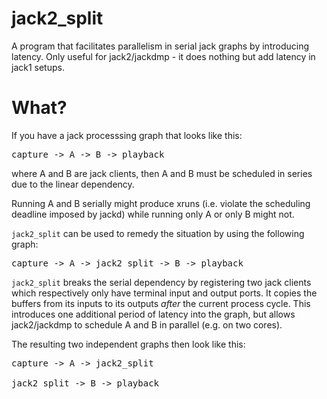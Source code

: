# jack2_split

A program that facilitates parallelism in serial jack graphs by introducing latency. Only useful for jack2/jackdmp - it does nothing but add latency in jack1 setups.

# What?

If you have a jack processsing graph that looks like this:

<pre>
capture -> A -> B -> playback
</pre>

where A and B are jack clients, then A and B must be scheduled in series due to the linear dependency.

Running A and B serially might produce xruns (i.e. violate the scheduling deadline imposed by jackd) while running only A or only B might not.

<code>jack2_split</code> can be used to remedy the situation by using the following graph:

<pre>
capture -> A -> jack2_split -> B -> playback
</pre>

<code>jack2_split</code> breaks the serial dependency by registering two jack clients which respectively only have terminal input and output ports. It copies the buffers from its inputs to its outputs _after_ the current process cycle. This introduces one additional period of latency into the graph, but allows jack2/jackdmp to schedule A and B in parallel (e.g. on two cores).

The resulting two independent graphs then look like this:

<pre>
capture -> A -> jack2_split

jack2_split -> B -> playback
</pre>
